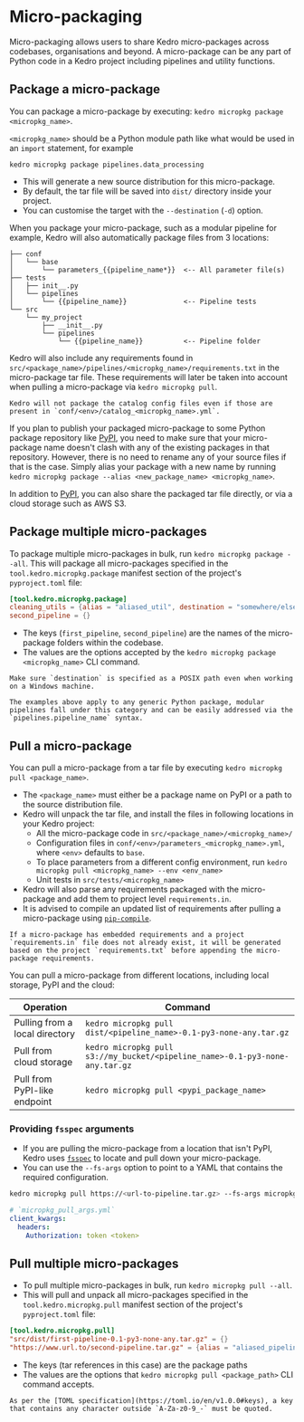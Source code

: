 # Micro-packaging

Micro-packaging allows users to share Kedro micro-packages across codebases, organisations and beyond. A micro-package can be any part of Python code in a Kedro project including pipelines and utility functions.

## Package a micro-package

You can package a micro-package by executing: `kedro micropkg package <micropkg_name>`.

`<micropkg_name>` should be a Python module path like what would be used in an `import` statement, for example

`kedro micropkg package pipelines.data_processing`

* This will generate a new source distribution for this micro-package.
* By default, the tar file will be saved into `dist/` directory inside your project.
* You can customise the target with the `--destination` (`-d`) option.

When you package your micro-package, such as a modular pipeline for example, Kedro will also automatically package files from 3 locations:

```text
├── conf
│   └── base
│       └── parameters_{{pipeline_name*}}  <-- All parameter file(s)
├── tests
│   ├── init__.py
│   └── pipelines
│       └── {{pipeline_name}}              <-- Pipeline tests
└── src
    └── my_project
        ├── __init__.py
        └── pipelines
            └── {{pipeline_name}}          <-- Pipeline folder
```

Kedro will also include any requirements found in `src/<package_name>/pipelines/<micropkg_name>/requirements.txt` in the micro-package tar file. These requirements will later be taken into account when pulling a micro-package via `kedro micropkg pull`.

```{note}
Kedro will not package the catalog config files even if those are present in `conf/<env>/catalog_<micropkg_name>.yml`.
```

If you plan to publish your packaged micro-package to some Python package repository like [PyPI](https://pypi.org/), you need to make sure that your micro-package name doesn't clash with any of the existing packages in that repository. However, there is no need to rename any of your source files if that is the case. Simply alias your package with a new name by running `kedro micropkg package --alias <new_package_name> <micropkg_name>`.

In addition to [PyPI](https://pypi.org/), you can also share the packaged tar file directly, or via a cloud storage such as AWS S3.

## Package multiple micro-packages

To package multiple micro-packages in bulk, run `kedro micropkg package --all`. This will package all micro-packages specified in the `tool.kedro.micropkg.package` manifest section of the project's `pyproject.toml` file:

```toml
[tool.kedro.micropkg.package]
cleaning_utils = {alias = "aliased_util", destination = "somewhere/else", env = "uat"}
second_pipeline = {}
```

* The keys (`first_pipeline`, `second_pipeline`) are the names of the micro-package folders within the codebase.
* The values are the options accepted by the `kedro micropkg package <micropkg_name>` CLI command.

```{note}
Make sure `destination` is specified as a POSIX path even when working on a Windows machine.
```

```{note}
The examples above apply to any generic Python package, modular pipelines fall under this category and can be easily addressed via the `pipelines.pipeline_name` syntax.
```


## Pull a micro-package

You can pull a micro-package from a tar file by executing `kedro micropkg pull <package_name>`.

* The `<package_name>` must either be a package name on PyPI or a path to the source distribution file.
* Kedro will unpack the tar file, and install the files in following locations in your Kedro project:
  * All the micro-package code in `src/<package_name>/<micropkg_name>/`
  * Configuration files in `conf/<env>/parameters_<micropkg_name>.yml`, where `<env>` defaults to `base`.
  * To place parameters from a different config environment, run `kedro micropkg pull <micropkg_name> --env <env_name>`
  * Unit tests in `src/tests/<micropkg_name>`
* Kedro will also parse any requirements packaged with the micro-package and add them to project level `requirements.in`.
* It is advised to compile an updated list of requirements after pulling a micro-package using [`pip-compile`](https://pypi.org/project/pip-tools/).

```{note}
If a micro-package has embedded requirements and a project `requirements.in` file does not already exist, it will be generated based on the project `requirements.txt` before appending the micro-package requirements.
```

You can pull a micro-package from different locations, including local storage, PyPI and the cloud:

| Operation                      | Command                                                                              |
| ------------------------------ |--------------------------------------------------------------------------------------|
| Pulling from a local directory | `kedro micropkg pull dist/<pipeline_name>-0.1-py3-none-any.tar.gz` |
| Pull from cloud storage        | `kedro micropkg pull s3://my_bucket/<pipeline_name>-0.1-py3-none-any.tar.gz`         |
| Pull from PyPI-like endpoint   | `kedro micropkg pull <pypi_package_name>`                                            |

### Providing `fsspec` arguments

* If you are pulling the micro-package from a location that isn't PyPI, Kedro uses [`fsspec`](https://filesystem-spec.readthedocs.io/en/latest/) to locate and pull down your micro-package.
* You can use the `--fs-args` option to point to a YAML that contains the required configuration.

```bash
kedro micropkg pull https://<url-to-pipeline.tar.gz> --fs-args micropkg_pull_args.yml
```

```yaml
# `micropkg_pull_args.yml`
client_kwargs:
  headers:
    Authorization: token <token>
```

## Pull multiple micro-packages

* To pull multiple micro-packages in bulk, run `kedro micropkg pull --all`.
* This will pull and unpack all micro-packages specified in the `tool.kedro.micropkg.pull` manifest section of the project's `pyproject.toml` file:

```toml
[tool.kedro.micropkg.pull]
"src/dist/first-pipeline-0.1-py3-none-any.tar.gz" = {}
"https://www.url.to/second-pipeline.tar.gz" = {alias = "aliased_pipeline", destination = "pipelines", fs-args = "pipeline_pull_args.yml"}
```

* The keys (tar references in this case) are the package paths
* The values are the options that `kedro micropkg pull <package_path>` CLI command accepts.

```{warning}
As per the [TOML specification](https://toml.io/en/v1.0.0#keys), a key that contains any character outside `A-Za-z0-9_-` must be quoted.
```
